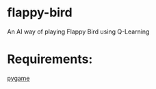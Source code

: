 flappy-bird
===========

An AI way of playing Flappy Bird using Q-Learning

Requirements:
===========
[pygame](http://www.pygame.org/news.html)
